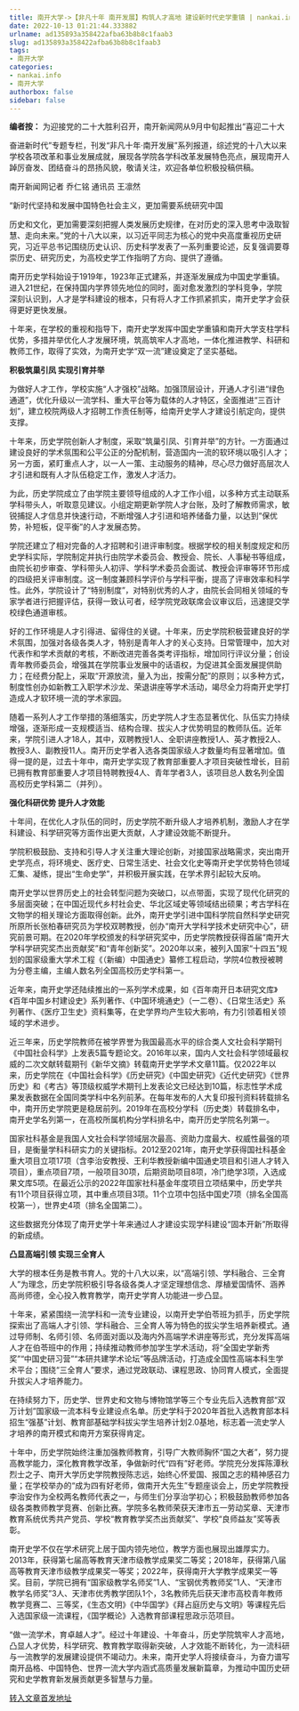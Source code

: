 ```yaml
---
title: 南开大学->【非凡十年 南开发展】构筑人才高地 建设新时代史学重镇 | nankai.info
date: 2022-10-13 01:21:44.333882
urlname: ad135893a358422afba63b8b8c1faab3
slug: ad135893a358422afba63b8b8c1faab3
tags: 
- 南开大学
categories:
- nankai.info
- 南开大学
authorbox: false
sidebar: false
---
```

**编者按：** 为迎接党的二十大胜利召开，南开新闻网从9月中旬起推出“喜迎二十大

奋进新时代”专题专栏，刊发“非凡十年·南开发展”系列报道，综述党的十八大以来学校各项改革和事业发展成就，展现各学院各学科改革发展特色亮点，展现南开人踔厉奋发、团结奋斗的昂扬风貌，敬请关注，欢迎各单位积极投稿供稿。

南开新闻网记者 乔仁铭 通讯员 王凛然

“新时代坚持和发展中国特色社会主义，更加需要系统研究中国
<!--more-->
历史和文化，更加需要深刻把握人类发展历史规律，在对历史的深入思考中汲取智慧、走向未来。”党的十八大以来，以习近平同志为核心的党中央高度重视历史研究，习近平总书记围绕历史认识、历史科学发表了一系列重要论述，反复强调要尊崇历史、研究历史，为高校史学工作指明了方向、提供了遵循。

南开历史学科始设于1919年，1923年正式建系，并逐渐发展成为中国史学重镇。进入21世纪，在保持国内学界领先地位的同时，面对愈发激烈的学科竞争，学院深刻认识到，人才是学科建设的根本，只有将人才工作抓紧抓实，南开史学才会获得更好更快发展。

十年来，在学校的重视和指导下，南开史学发挥中国史学重镇和南开大学支柱学科优势，多措并举优化人才发展环境，筑高筑牢人才高地，一体化推进教学、科研和教师工作，取得了实效，为南开史学“双一流”建设奠定了坚实基础。

**积极筑巢引凤 实现引育并举**

为做好人才工作，学校实施“人才强校”战略。加强顶层设计，开通人才引进“绿色通道”，优化升级以一流学科、重大平台等为载体的人才特区，全面推进“三百计划”，建立校院两级人才招聘工作责任制等，给南开史学人才建设引航定向，提供支撑。

十年来，历史学院创新人才制度，采取“筑巢引凤、引育并举”的方针。一方面通过建设良好的学术氛围和公平公正的分配机制，营造国内一流的软环境以吸引人才；另一方面，紧盯重点人才，以一人一策、主动服务的精神，尽心尽力做好高层次人才引进和既有人才队伍稳定工作，激发人才活力。

为此，历史学院成立了由学院主要领导组成的人才工作小组，以多种方式主动联系学科带头人，听取意见建议。小组定期更新学院人才台账，及时了解教师需求，敏锐捕捉人才信息并快速行动，不断增强人才引进和培养储备力量，以达到“保优势，补短板，促平衡”的人才发展态势。

学院还建立了相对完备的人才招聘和引进评审制度。根据学校的相关制度规定和历史学科实际，学院制定并执行由院学术委员会、教授会、院长、人事秘书等组成，由院长初步审查、学科带头人初评、学科学术委员会面试、教授会评审等环节形成的四级把关评审制度。这一制度兼顾科学评价与学科平衡，提高了评审效率和科学性。此外，学院设计了“特别制度”，对特别优秀的人才，由院长会同相关领域的专家学者进行把握评估，获得一致认可者，经学院党政联席会议审议后，迅速提交学校绿色通道审核。

好的工作环境是人才引得进、留得住的关键。十年来，历史学院积极营建良好的学术氛围，加强对各级各类人才，特别是青年人才的关心支持。日常管理中，加大对代表作和学术贡献的考核，不断改进完善各类考评指标，增加同行评议分量；创设青年教师委员会，增强其在学院事业发展中的话语权，为促进其全面发展提供助力；在经费分配上，采取“开源放流，量入为出，按需分配”的原则；以多种方式，制度性创办如新教工入职学术沙龙、荣退讲座等学术活动，竭尽全力将南开史学打造成人才软环境一流的学术家园。

随着一系列人才工作举措的落细落实，历史学院人才生态显著优化、队伍实力持续增强，逐渐形成一支规模适当、结构合理、拔尖人才优势明显的教师队伍。近年来，学院引进人才18人，其中，双聘教授1人、全职讲座教授1人、英才教授2人、教授3人、副教授11人。南开历史学者入选各类国家级人才数量均有显著增加。值得一提的是，过去十年中，南开史学实现了教育部重要人才项目突破性增长，目前已拥有教育部重要人才项目特聘教授4人、青年学者3人，该项目总人数名列全国高校历史学科第二（并列）。

**强化科研优势 提升人才效能**

十年间，在优化人才队伍的同时，历史学院不断升级人才培养机制，激励人才在学科建设、科学研究等方面作出更大贡献，人才建设效能不断提升。

学院积极鼓励、支持和引导人才关注重大理论创新，对接国家战略需求，突出南开史学亮点，将环境史、医疗史、日常生活史、社会文化史等南开史学优势特色领域汇集、凝练，提出“生命史学”，并积极开展实践，在学术界引起较大反响。

南开史学以世界历史上的社会转型问题为突破口，以点带面，实现了现代化研究的多层面突破；在中国近现代乡村社会史、华北区域史等领域结出硕果；考古学科在文物学的相关理论方面取得创新。此外，南开史学引进中国科学院自然科学史研究所原所长张柏春研究员为学校双聘教授，创办“南开大学科学技术史研究中心”，研究前景可期。在2020年学校颁发的科学研究奖中，历史学院教授获得首届“南开大学科学研究奖杰出贡献奖”和“青年创新奖”。2020年以来，被列入国家“十四五”规划的国家级重大学术工程《（新编）中国通史》纂修工程启动，学院4位教授被聘为分卷主编，主编人数名列全国高校历史学科第一。

近年来，南开史学还陆续推出的一系列学术成果，如《百年南开日本研究文库》《百年中国乡村建设史》系列著作、《中国环境通史》（一二卷）、《日常生活史》系列著作、《医疗卫生史》资料集等，在史学界均产生较大影响，有力引领着相关领域的学术进步。

近三年来，历史学院教师在被学界誉为我国最高水平的综合类人文社会科学期刊《中国社会科学》上发表5篇专题论文。2016年以来，国内人文社会科学领域最权威的二次文献转载期刊《新华文摘》转载南开史学学术文章11篇。仅2022年以来，历史学院在《中国社会科学》《历史研究》《中国史研究》《近代史研究》《世界历史》和《考古》等顶级权威学术期刊上发表论文已经达到10篇，标志性学术成果发表数据在全国同类学科中名列前茅。在每年发布的人大复印报刊资料转载排名中，南开历史学院更是稳居前列。2019年在高校分学科（历史类）转载排名中，南开史学名列第一，在高校所属机构分学科排名中，南开历史学院名列第一。

国家社科基金是我国人文社会科学领域层次最高、资助力度最大、权威性最强的项目，是衡量学科科研实力的关键指标。2012至2021年，南开史学获得国社科基金重大项目立项17项（含李治安教授、王利华教授新编中国通史项目和引进人才转入项目），重点项目7项，一般项目30项，后期资助项目8项，冷门绝学3项，入选成果文库5项。在最近公示的2022年国家社科基金年度项目立项结果中，历史学共有11个项目获得立项，其中重点项目3项。11个立项中包括中国史7项（排名全国高校第一），世界史4项（排名全国第二）。

这些数据充分体现了南开史学十年来通过人才建设实现学科建设“固本开新”所取得的新成绩。

**凸显高端引领 实现三全育人**

大学的根本任务是教书育人。党的十八大以来，以“高端引领、学科融合、三全育人”为理念，历史学院积极引导各级各类人才坚定理想信念、厚植爱国情怀、涵养高尚师德，全心投入教育教学，南开史学育人功能进一步凸显。

十年来，紧紧围绕一流学科和一流专业建设，以南开史学伯苓班为抓手，历史学院探索出了高端人才引领、学科融合、三全育人等为特色的拔尖学生培养新模式。通过导师制、名师引领、名师面对面以及海内外高端学术讲座等形式，充分发挥高端人才在伯苓班中的作用；持续推动教师参加学生学术活动，将“全国史学新秀奖”“中国史研习营”“本研共建学术论坛”等品牌活动，打造成全国性高端本科生学术平台；围绕“三全育人”要求，通过党政联动、课程思政、协同育人模式，全面提升拔尖人才培养能力。

在持续努力下，历史学、世界史和文物与博物馆学等三个专业先后入选教育部“双万计划”国家级一流本科专业建设点名单。历史学科于2020年首批入选教育部本科招生“强基”计划、教育部基础学科拔尖学生培养计划2.0基地，标志着一流史学人才培养的南开模式和南开方案获得肯定。

十年中，历史学院始终注重加强教师教育，引导广大教师胸怀“国之大者”，努力提高教学能力，深化教育教学改革，争做新时代“四有”好老师。学院充分发挥陈潭秋烈士之子、南开大学历史学院教授陈志远，始终心怀爱国、报国之志的精神感召力量；在学校举办的“成为四有好老师，做南开大先生”专题座谈会上，历史学院教授李治安作为全校两名教师代表之一，与师生们分享治学初心；积极鼓励教师参加各级各类教师教学竞赛、创新比赛。学院多名教师荣获天津市五一劳动奖章、天津市教育系统优秀共产党员、学校“教育教学奖杰出贡献奖”、学校“良师益友”奖等表彰。

南开史学不仅在学术研究上居于国内领先地位，教学方面也展现出雄厚实力。2013年，获得第七届高等教育天津市级教学成果奖二等奖；2018年，获得第八届高等教育天津市级教学成果奖一等奖；2022年，获得南开大学教学成果奖一等奖。目前，学院已拥有“国家级教学名师奖”1人、“宝钢优秀教师奖”1人、“天津市教学名师奖”3人、天津市优秀教学团队1个，3名教师先后获天津市高校青年教师教学竞赛二、三等奖，《生态文明》《中华国学》《拜占庭历史与文明》等课程先后入选国家级一流课程，《国学概论》入选教育部课程思政示范项目。

“做一流学术，育卓越人才”。经过十年建设、十年奋斗，历史学院筑牢人才高地，凸显人才优势，科学研究、教育教学取得新突破，人才效能不断转化，为一流科研与一流教学的发展建设提供不竭动力。未来，南开史学人将接续奋斗，为奋力谱写南开品格、中国特色、世界一流大学内涵式高质量发展新篇章，为推动中国历史研究和史学教育新发展贡献更多智慧与力量。



[转入文章首发地址](http://news.nankai.edu.cn/ywsd/system/2022/10/10/030053084.shtml)